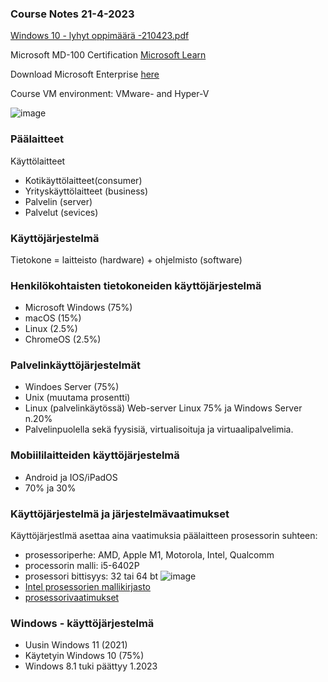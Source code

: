 ### Course Notes 21-4-2023



[Windows 10 - lyhyt oppimäärä -210423.pdf](https://github.com/pe1l1nl1/CyberSecurityCollection/files/11292916/Windows.10.-.lyhyt.oppimaara.-210423.pdf)

Microsoft MD-100 Certification [Microsoft Learn](https://partner.microsoft.com/en-rs/asset/collection/modern-desktop-associate-certification-part-1-exam-md100#/)

Download Microsoft Enterprise [here](https://www.microsoft.com/en-us/evalcenter/evaluate-windows-10-enterprise) 

Course VM environment: VMware- and Hyper-V 

![image](https://user-images.githubusercontent.com/19546253/233556588-1e6e1316-4b0f-4e68-bc51-9161a6b857c4.png)

### Päälaitteet

Käyttölaitteet
- Kotikäyttölaitteet(consumer)
- Yrityskäyttölaitteet (business) 
- Palvelin (server)
- Palvelut (sevices)

### Käyttöjärjestelmä

Tietokone = laitteisto (hardware) + ohjelmisto (software)

### Henkilökohtaisten tietokoneiden käyttöjärjestelmä
- Microsoft Windows (75%)
- macOS (15%)
- Linux (2.5%)
- ChromeOS (2.5%)

### Palvelinkäyttöjärjestelmät 

- Windoes Server (75%)
- Unix (muutama prosentti)
- Linux (palvelinkäytössä) Web-server Linux 75% ja Windows Server n.20%
- Palvelinpuolella sekä fyysisiä, virtualisoituja ja virtuaalipalvelimia.


### Mobiililaitteiden käyttöjärjestelmä 

- Android ja IOS/iPadOS
- 70% ja 30%

### Käyttöjärjestelmä ja järjestelmävaatimukset 

Käyttöjärjestlmä asettaa aina vaatimuksia päälaitteen prosessorin suhteen:
- prosessoriperhe: AMD, Apple M1, Motorola, Intel, Qualcomm
- processorin malli: i5-6402P
- prosessori bittisyys: 32 tai 64 bt
 ![image](https://user-images.githubusercontent.com/19546253/233562536-a9e9e19f-cd59-48fb-9514-309e567add56.png)
- [Intel prosessorien mallikirjasto](https://en.wikipedia.org/wiki/List_of_Intel_processors)
- [prosessorivaatimukset](https://learn.microsoft.com/fi-fi/windows-hardware/design/minimum/windows-processor-requirements)


### Windows - käyttöjärjestelmä

- Uusin Windows 11 (2021) 
- Käytetyin Windows 10 (75%)
- Windows 8.1 tuki päättyy 1.2023



